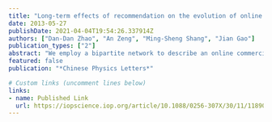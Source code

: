 ```yaml
---
title: "Long-term effects of recommendation on the evolution of online systems"
date: 2013-05-27
publishDate: 2021-04-04T19:54:26.337914Z
authors: ["Dan-Dan Zhao", "An Zeng", "Ming-Sheng Shang", "Jian Gao"]
publication_types: ["2"]
abstract: "We employ a bipartite network to describe an online commercial system. Instead of investigating accuracy and diversity in each recommendation, we focus on studying the influence of recommendation on the evolution of the online bipartite network. The analysis is based on two benchmark datasets and several well-known recommendation algorithms. The structure properties investigated include item degree heterogeneity, clustering coefficient and degree correlation. This work highlights the importance of studying the effects and performance of recommendation in long-term evolution."
featured: false
publication: "*Chinese Physics Letters*"

# Custom links (uncomment lines below)
links:
- name: Published Link
  url: https://iopscience.iop.org/article/10.1088/0256-307X/30/11/118901
---
```


